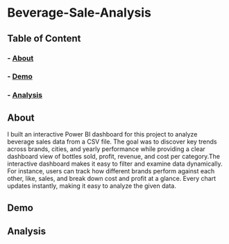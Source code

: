 # Beverage-Sale-Analysis
## Table of Content
### - [About](#About)
### - [Demo](#Demo)
### - [Analysis ](#Analysis)

## About
I built an interactive Power BI dashboard for this project to analyze beverage sales data from a CSV file. The goal was to discover key trends across brands, cities, and yearly performance while providing a clear dashboard view of bottles sold, profit, revenue, and cost per category.The interactive dashboard makes it easy to filter and examine data dynamically. For instance, users can track how different brands perform against each other, like, sales, and break down cost and profit at a glance. Every chart updates instantly, making it easy to analyze the given data. 
## Demo

## Analysis




